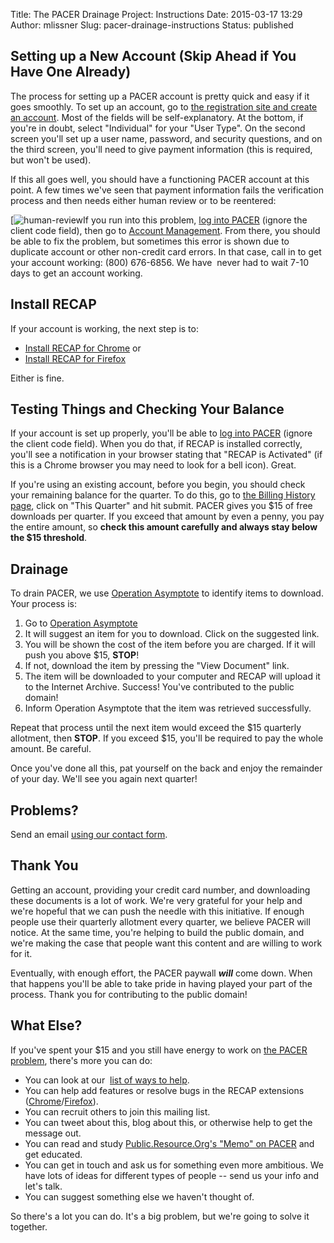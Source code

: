 Title: The PACER Drainage Project: Instructions
Date: 2015-03-17 13:29
Author: mlissner
Slug: pacer-drainage-instructions
Status: published

Setting up a New Account (Skip Ahead if You Have One Already)
-------------------------------------------------------------

The process for setting up a PACER account is pretty quick and easy if
it goes smoothly. To set up an account, go to [the registration site and
create an
account](https://pacer.psc.uscourts.gov/pscof/registration.jsf "PACER Registration -- bring it on!").
Most of the fields will be self-explanatory. At the bottom, if you're in
doubt, select "Individual" for your "User Type". On the second screen
you'll set up a user name, password, and security questions, and on the
third screen, you'll need to give payment information (this is required,
but won't be used).

If this all goes well, you should have a functioning PACER account at
this point. A few times we've seen that payment information fails the
verification process and then needs either human review or to be
reentered:

[![human-review]({filename}/images/human-review.png)If
you run into this problem, [log into
PACER](https://pacer.login.uscourts.gov/csologin/login.jsf) (ignore the
client code field), then go to [Account
Management](https://pacer.psc.uscourts.gov/pscof/manage/maint.jsf). From
there, you should be able to fix the problem, but sometimes this error
is shown due to duplicate account or other non-credit card errors. In
that case, call in to get your account working: (800) 676-6856. We
have  never had to wait 7-10 days to get an account working.

Install RECAP
-------------

If your account is working, the next step is to:

-   [Install RECAP for
    Chrome](https://chrome.google.com/webstore/detail/recap/oiillickanjlaeghobeeknbddaonmjnc)
    or
-   [Install RECAP for
    Firefox](https://addons.mozilla.org/firefox/downloads/file/201452/recap-0.9.1-fx.xpi)

Either is fine.

Testing Things and Checking Your Balance
----------------------------------------

If your account is set up properly, you'll be able to [log into
PACER](https://pacer.login.uscourts.gov/csologin/login.jsf) (ignore the
client code field). When you do that, if RECAP is installed correctly,
you'll see a notification in your browser stating that "RECAP is
Activated" (if this is a Chrome browser you may need to look for a bell
icon). Great.

If you're using an existing account, before you begin, you should check
your remaining balance for the quarter. To do this, go to [the Billing
History
page](https://pacer.login.uscourts.gov/csobill-hist/billingmenu.jsf),
click on "This Quarter" and hit submit. PACER gives you $15 of free
downloads per quarter. If you exceed that amount by even a penny, you
pay the entire amount, so **check this amount carefully and always stay
below the $15 threshold**.

Drainage
--------

To drain PACER, we use [Operation
Asymptote](http://www.plainsite.org/asymptote/) to identify items to
download. Your process is:

1.  Go to [Operation Asymptote](http://www.plainsite.org/asymptote/)
2.  It will suggest an item for you to download. Click on the suggested
    link.
3.  You will be shown the cost of the item before you are charged. If it
    will push you above $15, **STOP**!
4.  If not, download the item by pressing the "View Document" link.
5.  The item will be downloaded to your computer and RECAP will upload
    it to the Internet Archive. Success! You've contributed to the
    public domain!
6.  Inform Operation Asymptote that the item was retrieved successfully.

Repeat that process until the next item would exceed the $15 quarterly
allotment, then **STOP**. If you exceed $15, you'll be required to pay
the whole amount. Be careful.

Once you've done all this, pat yourself on the back and enjoy the
remainder of your day. We'll see you again next quarter!

Problems?
---------

Send an email [using our contact
form](http://freelawproject.org/contact/).

Thank You
---------

Getting an account, providing your credit card number, and downloading
these documents is a lot of work. We're very grateful for your help and
we're hopeful that we can push the needle with this initiative. If
enough people use their quarterly allotment every quarter, we believe
PACER will notice. At the same time, you're helping to build the public
domain, and we're making the case that people want this content and are
willing to work for it.

Eventually, with enough effort, the PACER paywall ***will*** come down.
When that happens you'll be able to take pride in having played your
part of the process. Thank you for contributing to the public domain!

What Else?
----------

If you've spent your $15 and you still have energy to work on [the
PACER
problem](https://www.recapthelaw.org/2015/03/20/the-pacer-problem/),
there's more you can do:

-   You can look at our  [list of ways to
    help](http://freelawproject.org/2015/03/24/what-should-be-done-about-the-pacer-problem/).
-   You can help add features or resolve bugs in the RECAP extensions
    ([Chrome](https://github.com/freelawproject/recap-chrome)/[Firefox](https://github.com/freelawproject/recap-firefox)).
-   You can recruit others to join this mailing list.
-   You can tweet about this, blog about this, or otherwise help to get
    the message out.
-   You can read and study [Public.Resource.Org's "Memo" on
    PACER](https://yo.yourhonor.org/) and get educated.
-   You can get in touch and ask us for something even more ambitious.
    We have lots of ideas for different types of people -- send us your
    info and let's talk.
-   You can suggest something else we haven't thought of.

So there's a lot you can do. It's a big problem, but we're going to
solve it together.

